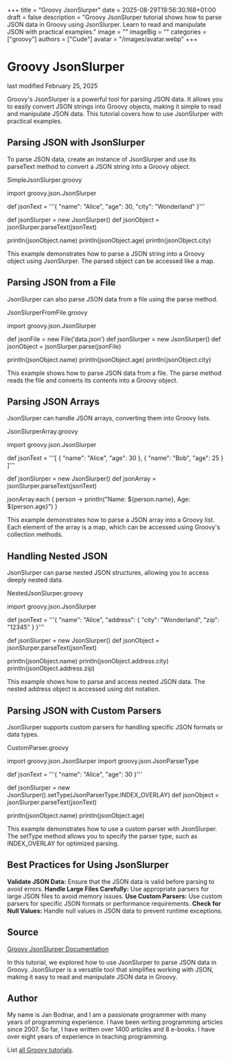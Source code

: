 +++
title = "Groovy JsonSlurper"
date = 2025-08-29T19:56:30.168+01:00
draft = false
description = "Groovy JsonSlurper tutorial shows how to parse JSON data in Groovy using JsonSlurper. Learn to read and manipulate JSON with practical examples."
image = ""
imageBig = ""
categories = ["groovy"]
authors = ["Cude"]
avatar = "/images/avatar.webp"
+++

# Groovy JsonSlurper

last modified February 25, 2025

Groovy's JsonSlurper is a powerful tool for parsing JSON data. It
allows you to easily convert JSON strings into Groovy objects, making it simple
to read and manipulate JSON data. This tutorial covers how to use
JsonSlurper with practical examples.

## Parsing JSON with JsonSlurper

To parse JSON data, create an instance of JsonSlurper and use its
parseText method to convert a JSON string into a Groovy object.

SimpleJsonSlurper.groovy
  

import groovy.json.JsonSlurper

def jsonText = '''{
    "name": "Alice",
    "age": 30,
    "city": "Wonderland"
}'''

def jsonSlurper = new JsonSlurper()
def jsonObject = jsonSlurper.parseText(jsonText)

println(jsonObject.name)
println(jsonObject.age)
println(jsonObject.city)

This example demonstrates how to parse a JSON string into a Groovy object using
JsonSlurper. The parsed object can be accessed like a map.

## Parsing JSON from a File

JsonSlurper can also parse JSON data from a file using the
parse method.

JsonSlurperFromFile.groovy
  

import groovy.json.JsonSlurper

def jsonFile = new File('data.json')
def jsonSlurper = new JsonSlurper()
def jsonObject = jsonSlurper.parse(jsonFile)

println(jsonObject.name)
println(jsonObject.age)
println(jsonObject.city)

This example shows how to parse JSON data from a file. The parse
method reads the file and converts its contents into a Groovy object.

## Parsing JSON Arrays

JsonSlurper can handle JSON arrays, converting them into Groovy
lists.

JsonSlurperArray.groovy
  

import groovy.json.JsonSlurper

def jsonText = '''[
    { "name": "Alice", "age": 30 },
    { "name": "Bob", "age": 25 }
]'''

def jsonSlurper = new JsonSlurper()
def jsonArray = jsonSlurper.parseText(jsonText)

jsonArray.each { person -&gt;
    println("Name: ${person.name}, Age: ${person.age}")
}

This example demonstrates how to parse a JSON array into a Groovy list. Each
element of the array is a map, which can be accessed using Groovy's collection
methods.

## Handling Nested JSON

JsonSlurper can parse nested JSON structures, allowing you to
access deeply nested data.

NestedJsonSlurper.groovy
  

import groovy.json.JsonSlurper

def jsonText = '''{
    "name": "Alice",
    "address": {
        "city": "Wonderland",
        "zip": "12345"
    }
}'''

def jsonSlurper = new JsonSlurper()
def jsonObject = jsonSlurper.parseText(jsonText)

println(jsonObject.name)
println(jsonObject.address.city)
println(jsonObject.address.zip)

This example shows how to parse and access nested JSON data. The nested
address object is accessed using dot notation.

## Parsing JSON with Custom Parsers

JsonSlurper supports custom parsers for handling specific JSON
formats or data types.

CustomParser.groovy
  

import groovy.json.JsonSlurper
import groovy.json.JsonParserType

def jsonText = '''{
    "name": "Alice",
    "age": 30
}'''

def jsonSlurper = new JsonSlurper().setType(JsonParserType.INDEX_OVERLAY)
def jsonObject = jsonSlurper.parseText(jsonText)

println(jsonObject.name)
println(jsonObject.age)

This example demonstrates how to use a custom parser with JsonSlurper.
The setType method allows you to specify the parser type, such as
INDEX_OVERLAY for optimized parsing.

## Best Practices for Using JsonSlurper

**Validate JSON Data:** Ensure that the JSON data is valid
before parsing to avoid errors.
**Handle Large Files Carefully:** Use appropriate parsers for
large JSON files to avoid memory issues.
**Use Custom Parsers:** Use custom parsers for specific JSON
formats or performance requirements.
**Check for Null Values:** Handle null values in JSON data to
prevent runtime exceptions.

## Source

[Groovy JsonSlurper Documentation](https://groovy-lang.org/json.html)

In this tutorial, we explored how to use JsonSlurper to parse JSON
data in Groovy. JsonSlurper is a versatile tool that simplifies
working with JSON, making it easy to read and manipulate JSON data in Groovy.

## Author

My name is Jan Bodnar, and I am a passionate programmer with many years of
programming experience. I have been writing programming articles since 2007. So
far, I have written over 1400 articles and 8 e-books. I have over eight years of
experience in teaching programming.

List [all Groovy tutorials](/all/#groovy).